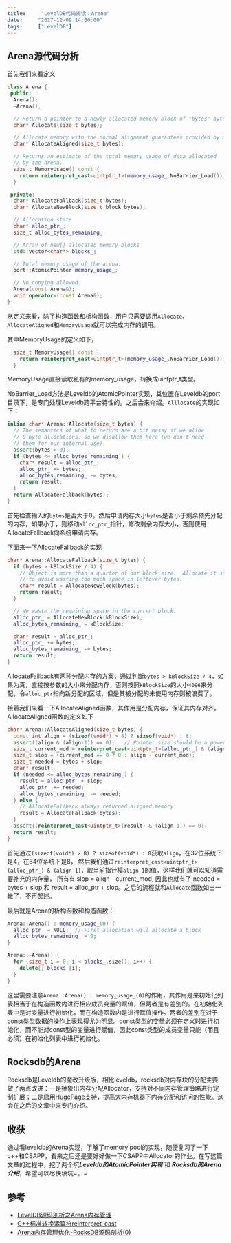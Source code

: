 ```yaml
---
title:     "LevelDB代码阅读：Arena"
date:     "2017-12-09 14:00:00"
tags:     ["LevelDB"]
---
```




## Arena源代码分析


首先我们来看定义

```c++
class Arena {
 public:
  Arena();
  ~Arena();  

  // Return a pointer to a newly allocated memory block of "bytes" bytes.
  char* Allocate(size_t bytes);

  // Allocate memory with the normal alignment guarantees provided by malloc
  char* AllocateAligned(size_t bytes);

  // Returns an estimate of the total memory usage of data allocated
  // by the arena.
  size_t MemoryUsage() const {
    return reinterpret_cast<uintptr_t>(memory_usage_.NoBarrier_Load());
  }

 private:
  char* AllocateFallback(size_t bytes);
  char* AllocateNewBlock(size_t block_bytes);

  // Allocation state
  char* alloc_ptr_;
  size_t alloc_bytes_remaining_;

  // Array of new[] allocated memory blocks
  std::vector<char*> blocks_;

  // Total memory usage of the arena.
  port::AtomicPointer memory_usage_;

  // No copying allowed
  Arena(const Arena&);
  void operator=(const Arena&);
};
```
从定义来看，除了构造函数和析构函数，用户只需要调用```Allocate```、```AllocateAligned```和```MemoryUsage```就可以完成内存的调用。

其中MemoryUsage的定义如下，

```c++
  size_t MemoryUsage() const {
    return reinterpret_cast<uintptr_t>(memory_usage_.NoBarrier_Load());
  }
```

MemoryUsage直接读取私有的memory_usage，转换成uintptr_t类型。


NoBarrier_Load方法是Leveldb的AtomicPointer实现，其位置在Leveldb的port目录下，是专门处理Leveldb跨平台特性的。之后会来介绍。```Alllocate```的实现如下：


```c++
inline char* Arena::Allocate(size_t bytes) {
  // The semantics of what to return are a bit messy if we allow
  // 0-byte allocations, so we disallow them here (we don't need
  // them for our internal use).
  assert(bytes > 0);
  if (bytes <= alloc_bytes_remaining_) {
    char* result = alloc_ptr_;
    alloc_ptr_ += bytes;
    alloc_bytes_remaining_ -= bytes;
    return result;
  }
  return AllocateFallback(bytes);
}
```

首先检查输入的```bytes```是否大于0，然后申请内存大小```bytes```是否小于剩余预先分配的内存，如果小于，则移动```alloc_ptr_```指针，修改剩余内存大小，否则使用AllocateFallback向系统申请内存。


下面来一下AllocateFallback的实现

```c++
char* Arena::AllocateFallback(size_t bytes) {
  if (bytes > kBlockSize / 4) {
    // Object is more than a quarter of our block size.  Allocate it separately
    // to avoid wasting too much space in leftover bytes.
    char* result = AllocateNewBlock(bytes);
    return result;
  }

  // We waste the remaining space in the current block.
  alloc_ptr_ = AllocateNewBlock(kBlockSize);
  alloc_bytes_remaining_ = kBlockSize;

  char* result = alloc_ptr_;
  alloc_ptr_ += bytes;
  alloc_bytes_remaining_ -= bytes;
  return result;
}
```

AllocateFallback有两种分配内存的方案，通过判断```bytes > kBlockSize / 4```，如果为真，直接按参数的大小来分配内存，否则按照```kBlockSize```的大小```4096```来分配，令```alloc_ptr```指向新分配的区域，但是其被分配的未使用内存则被浪费了。

接着我们来看一下AllocateAligned函数，其作用是分配内存，保证其内存对齐。AllocateAligned函数的定义如下

```c++
char* Arena::AllocateAligned(size_t bytes) {
  const int align = (sizeof(void*) > 8) ? sizeof(void*) : 8;
  assert((align & (align-1)) == 0);   // Pointer size should be a power of 2
  size_t current_mod = reinterpret_cast<uintptr_t>(alloc_ptr_) & (align-1);
  size_t slop = (current_mod == 0 ? 0 : align - current_mod);
  size_t needed = bytes + slop;
  char* result;
  if (needed <= alloc_bytes_remaining_) {
    result = alloc_ptr_ + slop;
    alloc_ptr_ += needed;
    alloc_bytes_remaining_ -= needed;
  } else {
    // AllocateFallback always returned aligned memory
    result = AllocateFallback(bytes);
  }
  assert((reinterpret_cast<uintptr_t>(result) & (align-1)) == 0);
  return result;
}
```

首先通过```(sizeof(void*) > 8) ? sizeof(void*) : 8```获取```align```，在32位系统下是4，在64位系统下是8，
然后我们通过```reinterpret_cast<uintptr_t>(alloc_ptr_) & (align-1)```，取当前指针模```align-1```的值，这样我们就可以知道需要补充的内存量， 所有有 slop = align - current_mod, 因此也就有了 needed = bytes + slop 和 result = alloc_ptr + slop。之后的流程就和```Allocate```函数如出一辙了，不再赘述。

最后就是Arena的析构函数和构造函数：

```c++
Arena::Arena() : memory_usage_(0) {
  alloc_ptr_ = NULL;  // First allocation will allocate a block
  alloc_bytes_remaining_ = 0;
}
```

```c++
Arena::~Arena() {
  for (size_t i = 0; i < blocks_.size(); i++) {
    delete[] blocks_[i];
  }
}
```

这里需要注意```Arena::Arena() : memory_usage_(0)```的作用，其作用是来初始化列表相当于在构造函数内进行相应成员变量的赋值，但两者是有差别的。在初始化列表中是对变量进行初始化，而在构造函数内是进行赋值操作。两者的差别在对于const类型数据的操作上表现得尤为明显。const类型的变量必须在定义时进行初始化，而不能对const型的变量进行赋值，因此const类型的成员变量只能（而且必须）在初始化列表中进行初始化。


## Rocksdb的Arena

Rocksdb是Leveldb的魔改升级版，相比leveldb，rocksdb对内存块的分配主要做了两点改进：一是抽象出内存分配Allocator，支持对不同内存管理策略进行定制扩展；二是启用HugePage支持，提高大内存机器下内存分配和访问的性能。这会在之后的文章中来专门介绍。

## 收获

通过看leveldb的Arena实现，了解了memory pool的实现，随便复习了一下c++和CSAPP，看来之后还是要好好做一下CSAPP中Allocator的作业。在写这篇文章的过程中，挖了两个坑***Leveldb的AtomicPointer实现*** 和 ***Rocksdb的Arena介绍***，希望可以尽快填坑=。=

## 参考

- [LevelDB源码剖析之Arena内存管理](http://mingxinglai.com/cn/2013/01/leveldb-arena/)
- [C++标准转换运算符reinterpret_cast](https://csruiliu.github.io/blog/2016/11/01/c++11_basic/)
- [Arena内存管理优化-RocksDB源码剖析(0)](http://www.pandademo.com/2016/09/arena-rocksdb-source-dissect-0/)
